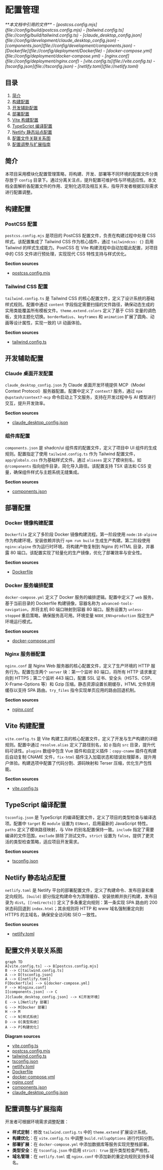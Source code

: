 # 配置管理

<cite>
**本文档中引用的文件**  
- [postcss.config.mjs](file://config/build/postcss.config.mjs)
- [tailwind.config.ts](file://config/build/tailwind.config.ts)
- [claude_desktop_config.json](file://config/development/claude_desktop_config.json)
- [components.json](file://config/development/components.json)
- [Dockerfile](file://config/deployment/Dockerfile)
- [docker-compose.yml](file://config/deployment/docker-compose.yml)
- [nginx.conf](file://config/deployment/nginx.conf)
- [vite.config.ts](file://vite.config.ts)
- [tsconfig.json](file://tsconfig.json)
- [netlify.toml](file://netlify.toml)
</cite>

## 目录

1. [简介](#简介)
2. [构建配置](#构建配置)
3. [开发辅助配置](#开发辅助配置)
4. [部署配置](#部署配置)
5. [Vite 构建配置](#vite-构建配置)
6. [TypeScript 编译配置](#typescript-编译配置)
7. [Netlify 静态站点配置](#netlify-静态站点配置)
8. [配置文件关联关系图](#配置文件关联关系图)
9. [配置调整与扩展指南](#配置调整与扩展指南)

## 简介
本项目采用模块化配置管理策略，将构建、开发、部署等不同环境的配置文件分类存放于 `config` 目录下。通过分离关注点，提升配置可维护性与环境适应性。本文档全面解析各配置文件的作用、定制化选项及相互关系，指导开发者根据实际需求进行配置调整。

## 构建配置

### PostCSS 配置
`postcss.config.mjs` 是项目的 PostCSS 配置文件，负责在构建过程中处理 CSS 样式。该配置集成了 Tailwind CSS 作为核心插件，通过 `tailwindcss: {}` 启用 Tailwind 的样式生成能力。PostCSS 在 Vite 构建流程中自动加载此配置，对项目中的 CSS 文件进行预处理，实现现代 CSS 特性支持与样式优化。

**Section sources**
- [postcss.config.mjs](file://config/build/postcss.config.mjs#L1-L8)

### Tailwind CSS 配置
`tailwind.config.ts` 是 Tailwind CSS 的核心配置文件，定义了设计系统的基础样式规则。配置中通过 `content` 字段指定需要扫描的文件路径，确保动态生成的实用类能覆盖所有模板文件。`theme.extend.colors` 定义了基于 CSS 变量的调色板，支持主题化切换。`borderRadius`、`keyframes` 和 `animation` 扩展了圆角、动画等设计属性，实现一致的 UI 动画体验。

**Section sources**
- [tailwind.config.ts](file://config/build/tailwind.config.ts#L1-L89)

## 开发辅助配置

### Claude 桌面开发配置
`claude_desktop_config.json` 为 Claude 桌面开发环境提供 MCP（Model Context Protocol）服务器配置。配置中定义了 `context7` 服务，通过 `npx @upstash/context7-mcp` 命令启动上下文服务，支持在开发过程中与 AI 模型进行交互，提升开发效率。

**Section sources**
- [claude_desktop_config.json](file://config/development/claude_desktop_config.json#L1-L8)

### 组件库配置
`components.json` 是 shadcn/ui 组件库的配置文件，定义了项目中 UI 组件的生成规则。配置指定了使用 `tailwind.config.ts` 作为 Tailwind 配置文件，`app/globals.css` 作为基础样式文件。通过 `aliases` 定义了模块别名，如 `@/components` 指向组件目录，简化导入路径。该配置支持 TSX 语法和 CSS 变量，确保组件样式与主题系统无缝集成。

**Section sources**
- [components.json](file://config/development/components.json#L1-L20)

## 部署配置

### Docker 镜像构建配置
`Dockerfile` 定义了多阶段 Docker 镜像构建流程。第一阶段使用 `node:18-alpine` 作为构建环境，安装依赖并执行 `npm run build` 生成生产构建。第二阶段使用 `nginx:alpine` 作为运行时环境，将构建产物复制到 Nginx 的 HTML 目录，并暴露 80 端口。该配置实现了轻量化的生产镜像，优化了部署效率与安全性。

**Section sources**
- [Dockerfile](file://config/deployment/Dockerfile#L1-L13)

### Docker 服务编排配置
`docker-compose.yml` 定义了 Docker 服务的编排逻辑。配置中定义了 `web` 服务，基于当前目录的 Dockerfile 构建镜像，容器名称为 `advanced-tools-navigation`，并将主机 80 端口映射到容器 80 端口。服务设置为 `unless-stopped` 重启策略，确保服务高可用。环境变量 `NODE_ENV=production` 指定生产环境运行模式。

**Section sources**
- [docker-compose.yml](file://config/deployment/docker-compose.yml#L1-L15)

### Nginx 服务器配置
`nginx.conf` 是 Nginx Web 服务器的核心配置文件，定义了生产环境的 HTTP 服务行为。配置包含两个 `server` 块：第一个监听 80 端口，将所有 HTTP 请求重定向到 HTTPS；第二个监听 443 端口，配置 SSL 证书、安全头（HSTS、CSP、X-Frame-Options 等）和 Gzip 压缩。静态资源设置长期缓存，HTML 文件禁用缓存以支持 SPA 路由。`try_files` 指令实现单页应用的路由回退机制。

**Section sources**
- [nginx.conf](file://config/deployment/nginx.conf#L1-L85)

## Vite 构建配置

`vite.config.ts` 是 Vite 构建工具的核心配置文件，定义了开发与生产构建的详细规则。配置中通过 `resolve.alias` 定义了路径别名，如 `@` 指向 `src` 目录，提升代码可读性。`plugins` 数组中包含 Vue 插件和自定义插件：`copy-cname` 插件在构建后自动复制 CNAME 文件，`fix-html` 插件注入加载状态和错误处理脚本，提升用户体验。构建选项中配置了代码分割、源码映射和 Terser 压缩，优化生产包性能。

**Section sources**
- [vite.config.ts](file://vite.config.ts#L1-L101)

## TypeScript 编译配置

`tsconfig.json` 是 TypeScript 的编译配置文件，定义了项目的类型检查与编译选项。配置中 `target` 和 `module` 设置为 `ESNext`，启用最新的 JavaScript 特性。`paths` 定义了模块路径映射，与 Vite 的别名配置保持一致。`include` 指定了需要编译的文件范围，`exclude` 排除了测试文件。`strict` 设置为 `false`，提供了更灵活的类型检查策略，适应项目开发需求。

**Section sources**
- [tsconfig.json](file://tsconfig.json#L1-L28)

## Netlify 静态站点配置

`netlify.toml` 是 Netlify 平台的部署配置文件，定义了构建命令、发布目录和重定向规则。`[build]` 部分指定构建命令为清理缓存、安装依赖并执行构建，发布目录为 `dist`。`[[redirects]]` 定义了多条重定向规则：第一条实现 SPA 路由的 200 状态码回退到 `index.html`；其余规则将 HTTP 和 www 域名强制重定向到 HTTPS 的主域名，确保安全访问和 SEO 一致性。

**Section sources**
- [netlify.toml](file://netlify.toml#L1-L34)

## 配置文件关联关系图

```mermaid
graph TD
A[vite.config.ts] --> B[postcss.config.mjs]
B --> C[tailwind.config.ts]
A --> D[tsconfig.json]
A --> E[netlify.toml]
F[Dockerfile] --> G[docker-compose.yml]
F --> H[nginx.conf]
I[components.json] --> C
J[claude_desktop_config.json] --> K[开发环境]
E --> L[Netlify 部署]
G --> M[Docker 部署]
H --> M
C --> N[样式系统]
D --> O[类型系统]
A --> P[构建优化]
```

**Diagram sources**
- [vite.config.ts](file://vite.config.ts#L1-L101)
- [postcss.config.mjs](file://config/build/postcss.config.mjs#L1-L8)
- [tailwind.config.ts](file://config/build/tailwind.config.ts#L1-L89)
- [tsconfig.json](file://tsconfig.json#L1-L28)
- [netlify.toml](file://netlify.toml#L1-L34)
- [Dockerfile](file://config/deployment/Dockerfile#L1-L13)
- [docker-compose.yml](file://config/deployment/docker-compose.yml#L1-L15)
- [nginx.conf](file://config/deployment/nginx.conf#L1-L85)
- [components.json](file://config/development/components.json#L1-L20)
- [claude_desktop_config.json](file://config/development/claude_desktop_config.json#L1-L8)

## 配置调整与扩展指南
开发者可根据环境需求调整配置：
- **样式定制**：修改 `tailwind.config.ts` 中的 `theme.extend` 扩展设计系统。
- **构建优化**：在 `vite.config.ts` 中调整 `build.rollupOptions` 进行代码分割。
- **部署扩展**：在 `docker-compose.yml` 中添加数据库等服务实现完整栈部署。
- **类型安全**：在 `tsconfig.json` 中启用 `strict: true` 提升类型检查严格性。
- **域名管理**：在 `netlify.toml` 或 `nginx.conf` 中添加新的重定向规则支持多域名。